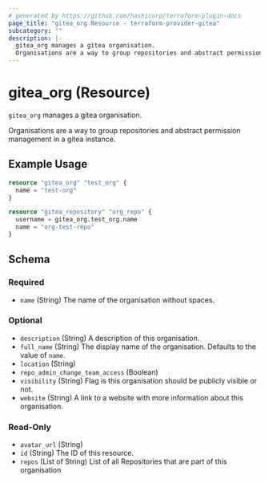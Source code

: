 ```yaml
---
# generated by https://github.com/hashicorp/terraform-plugin-docs
page_title: "gitea_org Resource - terraform-provider-gitea"
subcategory: ""
description: |-
  gitea_org manages a gitea organisation.
  Organisations are a way to group repositories and abstract permission management in a gitea instance.
---
```


# gitea_org (Resource)

`gitea_org` manages a gitea organisation.

Organisations are a way to group repositories and abstract permission management in a gitea instance.

## Example Usage

```terraform
resource "gitea_org" "test_org" {
  name = "test-org"
}

resource "gitea_repository" "org_repo" {
  username = gitea_org.test_org.name
  name = "org-test-repo"
}
```

<!-- schema generated by tfplugindocs -->
## Schema

### Required

- `name` (String) The name of the organisation without spaces.

### Optional

- `description` (String) A description of this organisation.
- `full_name` (String) The display name of the organisation. Defaults to the value of `name`.
- `location` (String)
- `repo_admin_change_team_access` (Boolean)
- `visibility` (String) Flag is this organisation should be publicly visible or not.
- `website` (String) A link to a website with more information about this organisation.

### Read-Only

- `avatar_url` (String)
- `id` (String) The ID of this resource.
- `repos` (List of String) List of all Repositories that are part of this organisation
